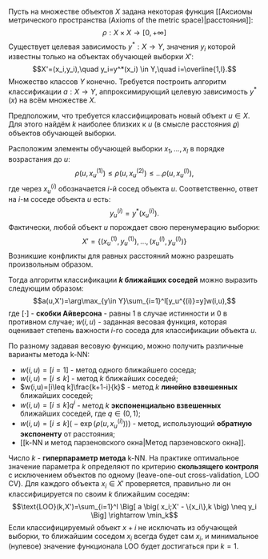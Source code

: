 Пусть на множестве объектов $X$ задана некоторая функция [[Аксиомы метрического пространства (Axioms of the metric space)|расстояния]]:$$\rho: X \times X \rightarrow [0, +\infty]$$Существует целевая зависимость $y^*: X \rightarrow Y$, значения $y_i$ которой известны только на объектах обучающей выборки $X'$:$$X'=(x_i,y_i),\quad y_i=y^*(x_i) \in Y,\quad i=\overline{1,l}.$$Множество классов $Y$ конечно. Требуется построить алгоритм классификации $a: X \rightarrow Y$, аппроксимирующий целевую зависимость $y^*(x)$ на всём множестве $X$.

Предположим, что требуется классифицировать новый объект $u \in X$. Для этого найдём $k$ наиболее близких к $u$ (в смысле расстояния $\varrho$) объектов обучающей выборки.

Расположим элементы обучающей выборки $x_1,...,x_l$ в порядке возрастания до $u$:$$\rho(u,x_u^{(1)}) \leq \rho(u,x_u^{(2)}) \leq ... \rho(u,x_u^{(l)}),$$где через $x_u^{(i)}$ обозначается $i$-й сосед объекта $u$. Соответственно, ответ на $i$-м соседе объекта $u$ есть:$$y_u^{(i)} = y^*(x_u^{(i)}).$$Фактически, любой объект $u$ порождает свою перенумерацию выборки:$$X'=\{ (x_u^{(1)},y_u^{(1)}),...,(x_u^{(l)},y_u^{(l)}) \}$$Возникшие конфликты для равных расстояний можно разрешать произвольным образом.

Тогда алгоритм классификации **$k$ ближайших соседей** можно выразить следующим образом:$$a(u,X')=\arg\max_{y\in Y}\sum_{i=1}^l[y_u^{(i)}=y]w(i,u),$$где $[\cdot]$ - **скобки Айверсона** - равны $1$ в случае истинности и $0$ в противном случае; $w(i,u)$ - заданная весовая функция, которая оценивает степень важности $i$-го соседа для классификации объекта $u$.

По разному задавая весовую функцию, можно получить различные варианты метода k-NN:
- $w(i,u)=[i=1]$ - метод одного ближайшего соседа;
- $w(i,u)=[i\leq k]$ - метод $k$ ближайших соседей;
- $w(i,u)=[i\leq k]\frac{k+1-i}{k}$ - метод $k$ **линейно взвешенных** ближайших соседей;
- $w(i,u)=[i\leq k]q^i$ - метод $k$ **экспоненциально взвешенных** ближайших соседей, где $q\in(0,1)$;
- $w(i,u)=[i\leq k] \Big(-\exp\big(\rho(u,x_u^{(i)})\big)\Big)$ - метод, использующий **обратную экспоненту** от расстояния;
- [[k-NN и метод парзеновского окна|Метод парзеновского окна]].

Число $k$ - **гиперпараметр метода** k-NN. На практике оптимальное значение параметра $k$ определяют по критерию **скользящего контроля** с исключением объектов по одному (leave-one-out cross-validation, LOO CV). Для каждого объекта $x_i \in X'$ проверяется, правильно ли он классифицируется по своим $k$ ближайшим соседям:$$\text{LOO}(k,X')=\sum_{i=1}^l \Big[ a \big( x_i;X' - \{x_i\},k \big) \neq y_i \Big] \rightarrow \min_k$$Если классифицируемый объект $x+i$ не исключать из обучающей выборки, то ближайшим соседом $x_i$ всегда будет сам $x_i$, и минимальное (нулевое) значение функционала $\text{LOO}$ будет достигаться при $k=1$.